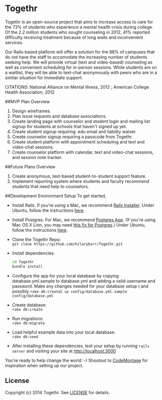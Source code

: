 Togethr
=======

Togethr is an open-source project that aims to increase access to care for the 73% of students who experience a mental health crisis during college. Of the 2.2 million students who sought counseling in 2012, 41% reported difficulty receiving treatment because of long waits and inconvenient services. 

Our Rails-based platform will offer a solution for the 88% of campuses that do not have the staff to accomodate the increasing number of students seeking help. We will provide virtual (text and video-based) counseling as well as convenient scheduling for in-person sessions. While students are on a waitlist, they will be able to text-chat anonymously with peers who are in a similar situation for immediate support. 



CITATIONS:
National Alliance on Mental Illness, 2012  ;
American College Health Association, 2012


##MVP Plan Overview
1. Design wireframes.
2. Plan issue requests and database associations.
3. Create landing page with counselor and student login and mailing list signup for students at schools that haven't signed up yet.
3. Create student signup requiring .edu email and liability waiver.
4. Create counselor signup requiring a passcode from Togethr.
5. Create student platform with appointment scheduling and text and video-chat sessions.
6. Create counselor platform with calendar, text and video-chat sessions, and session note tracker.
 

##Future Plans Overview
1. Create anonymous, text-based student-to-student support feature.
2. Implement reporting system where students and faculty recommend students that need help to counselors.



##Development Environment Setup
To get started,
* Install Rails. If you're using a Mac, we recommend [Rails Installer](http://railsinstaller.org). Under Ubuntu, follow the instructions [here](https://www.digitalocean.com/community/articles/how-to-install-ruby-on-rails-on-ubuntu-12-04-lts-precise-pangolin-with-rvm).
* Install Postgres. For Mac, we recommend [Postgres App](http://postgresapp.com). (If you're using Mac OS X Lion, you may need [this fix for Postgres](http://stackoverflow.com/questions/9354122/how-to-install-postgresql-9-1-on-osx-lion).) Under Ubuntu, follow the instructions [here](http://stackoverflow.com/questions/11092807/installing-postgresql-on-ubuntu-for-ruby-on-rails).
  
* Clone the Togethr Repo:  
  `git clone https://github.com/hilarybarr/Togethr.git`
  
* Install dependencies: 
  ```sh
  cd Togethr
  bundle install
  ```
  
* Configure the app for your local database by copying database.yml.sample to database.yml and adding a valid username and password. Make any changes needed for your database setup ( and possibly `rake db:create`).
  `cp config/database.yml.sample config/database.yml`
  
* Create database:  
  `rake db:create`

* Run migrations:  
  `rake db:migrate`
  
* Load helpful example data into your local database:  
  `rake db:seed`
  

* After installing these dependencies, test your setup by running `rails server` and visiting your site at [http://localhost:3000](http://localhost:3000)

You're ready to help change the world :-)
Shoutout to [CodeMontage](www.codemontage.com) for inspiration when setting up our project.

## License

Copyright (c) 2014 Togethr. See [LICENSE](https://github.com/hilarybarr/Togethr/blob/master/LICENSE) for details.
